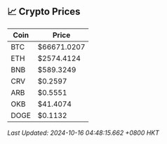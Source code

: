 ## 📈 Crypto Prices

| Coin | Price |
| ---- | ----- |
| BTC | $66671.0207 |
| ETH | $2574.4124 |
| BNB | $589.3249 |
| CRV | $0.2597 |
| ARB | $0.5551 |
| OKB | $41.4074 |
| DOGE | $0.1132 |

_Last Updated: 2024-10-16 04:48:15.662 +0800 HKT_